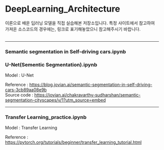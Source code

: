 # DeepLearning_Architecture

이론으로 배운 딥러닝 모델을 직접 실습해본 저장소입니다. 특정 사이트에서 참고하여 가져온 소스코드의 경우에는, 링크로 표기해놓았으니 참고해주시기 바랍니다.
<br/>
<br/>

---
### Semantic segmentation in Self-driving cars.ipynb
### U-Net(Sementic Segmentation).ipynb

Model : U-Net

Reference : https://blog.jovian.ai/semantic-segmentation-in-self-driving-cars-3cb89aa08e9b <br/>
Source code : https://jovian.ai/chakravarthy-sudharshan/semantic-segmentation-cityscapes/v/1?utm_source=embed

---
### Transfer Learning_practice.ipynb
Model : Transfer Learning

Reference : https://pytorch.org/tutorials/beginner/transfer_learning_tutorial.html
